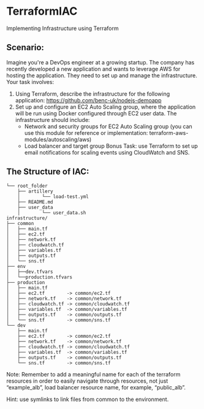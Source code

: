 # TerraformIAC
Implementing Infrastructure using Terraform

## Scenario:
Imagine you're a DevOps engineer at a growing startup. The company has recently developed a new application and wants to leverage AWS for hosting the application. They need to set up and manage the infrastructure. Your task involves:
1. Using Terraform, describe the infrastructure for the following application: https://github.com/benc-uk/nodejs-demoapp
2. Set up and configure an EC2 Auto Scaling group, where the application will be run using Docker configured through EC2 user data.
The infrastructure should include:
   * Network and security groups for EC2 Auto Scaling group (you can use this module for reference or implementation: terraform-aws-modules/autoscaling/aws)
   * Load balancer and target group
Bonus Task: use Terraform to set up email notifications for scaling events using CloudWatch and SNS.

## The Structure of IAC:
``` 
└── root_folder
    ├── artillery
    │        └── load-test.yml
    ├── README.md
    ├── user_data
    │        └── user_data.sh
infrastructure/
├── common
│   ├── main.tf
│   ├── ec2.tf
│   ├── network.tf
│   ├── cloudwatch.tf
│   ├── variables.tf
│   ├── outputs.tf
│   └── sns.tf
├── env
│   ├──dev.tfvars
│   └──production.tfvars
├── production
│   ├── main.tf
│   ├── ec2.tf        -> common/ec2.tf
│   ├── network.tf    -> common/network.tf
│   ├── cloudwatch.tf -> common/cloudwatch.tf
│   ├── variables.tf  -> common/variables.tf
│   ├── outputs.tf    -> common/outputs.tf
│   └── sns.tf        -> common/sns.tf
└── dev
    ├── main.tf
    ├── ec2.tf        -> common/ec2.tf
    ├── network.tf    -> common/network.tf
    ├── cloudwatch.tf -> common/cloudwatch.tf
    ├── variables.tf  -> common/variables.tf
    ├── outputs.tf    -> common/outputs.tf
    └── sns.tf        -> common/sns.tf    
``` 

Note: Remember to add a meaningful name for each of the terraform resources in order to easily navigate through resources, not just “example_alb”, load balancer resource name, for example, “public_alb”.

Hint: use symlinks to link files from common to the environment.
